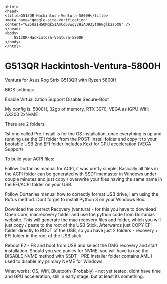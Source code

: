     <html>
    <head>
    <title>G513QR-Hackintosh-Ventura-5800H</title>
    <meta name="google-site-verification" content="GZ5Ua1HGOMqk5IAmCq6vwqy2HiAQ93yfQHNglk2z5X8" />
    </head>
    <body>
        G513QR-Hackintosh-Ventura-5800H
    </body>
    </html>

# G513QR Hackintosh-Ventura-5800H
 Ventura for Asus Rog Strix G513QR with Ryzen 5800H

BIOS settings:

Enable Virtualization Support
Disable Secure-Boot

My config is:
5800H, 32gb of memory, RTX 3070, VEGA as iGPU
Wifi: AX200
2xNvME

There are 2 folders:

1st one called Pre-Install is for the OS installation, once everything is up and running use the EFI folder from the POST-Install folder and copy
it to your bootable USB
2nd EFI folder includes Kext for GPU acceleration (VEGA Support)

To build your ACPI files:

Follow Dortanias manual for ACPI, it was pretty simple. 
Basically all files in the ACPI folder can be generated with SSDTimemaster in Windows under couple minutes and just copy / overwrite your files
having the same name in the EFI/ACPI folder on your USB.

Follow Dortanias manual how to correctly format USB drive, i am using the Rufus method.
Dont forget to install Python 3 on your Windows Box.

Download the correct Recovery (ventura) - for this you have to download Open Core, macrecovery folder and use the python code from Dortanias website.
This will generate the mac recovery files and folder, which you will just copy / paste to the root of the USB Stick.
Afterwards just COPY EFI folder directly to ROOT of the USB, so you have just 2 folders - recovery + EFI folder in the root of the USB stick. 


Reboot F2 - F8 and boot from USB and select the DMG recovery and start installation. 
Should you see panics for NVME, you will have to use the DISABLE NVME method with SSDT - PRE Installer folder contains AML i used to disable my primary NVME for Windows.

What works:
OS, Wifi, Bluetooth (Probably) - not yet tested, didnt have time and GPU acceleration, still in early stage, but at least its something.

